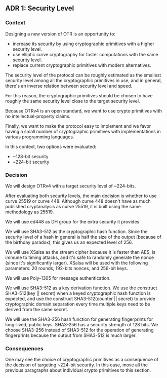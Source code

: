 ## ADR 1: Security Level

### Context

Designing a new version of OTR is an opportunity to:

- increase its security by using cryptographic primitives with a higher
security level.
- use elliptic curve cryptography for faster computations with the same
security level.
- replace current cryptographic primitives with modern alternatives.

The security level of the protocol can be roughly estimated as the smallest
security level among all the cryptographic primitives in use, and in general,
there's an inverse relation between security level and speed.

For this reason, the cryptographic primitives should be chosen to have roughly the
same security level close to the target security level.

Because OTRv4 is an open standard, we want to use crypto primitives with no
intellectual-property claims.

Finally, we want to make the protocol easy to implement and we favor having a
small number of cryptographic primitives with implementations in various
programming languages.

In this context, two options were evaluated:

- ~128-bit security
- ~224-bit security

### Decision

We will design OTRv4 with a target security level of ~224-bits.

After evaluating both security levels, the main decision is whether to use curve
25519 or curve 448. Although curve 448 doesn't have as much published
cryptanalysis as curve 25519, it is built using the same methodology as 25519.

We will use ed448 as DH group for the extra security it provides.

We will use SHA3-512 as the cryptographic hash function. Since the security
level of a hash in general is half the size of the output (because of the
birthday paradox), this gives us an expected level of 256.

We will use XSalsa as the stream cipher because it is faster than AES, is immune
to timing attacks, and it's safe to randomly generate the nonce (since it's
significantly larger). XSalsa will be used with the following parameters: 20
rounds, 192-bits nonces, and 256-bit keys.

We will use Poly-1305 for message authentication.

We will use SHA3-512 as a key derivation function. We use the construct
SHA3-512(key || secret) when a keyed cryptographic hash function is expected,
and use the construct SHA3-512(counter || secret) to provide cryptographic
domain separation every time multiple keys need to be derived from the same
secret.

We will use the SHA3-256 hash function for generating fingerprints for
long-lived, public keys. SHA3-256 has a security strength of 128 bits. We choose
SHA3-256 instead of SHA3-512 for the operation of generating fingerprints
because the output from SHA3-512 is much larger.

### Consequences

One may see the choice of cryptographic primitives as a consequence of the
decision of targeting ~224-bit security. In this case, move all the previous
paragraphs about individual crypto primitives to this section.

